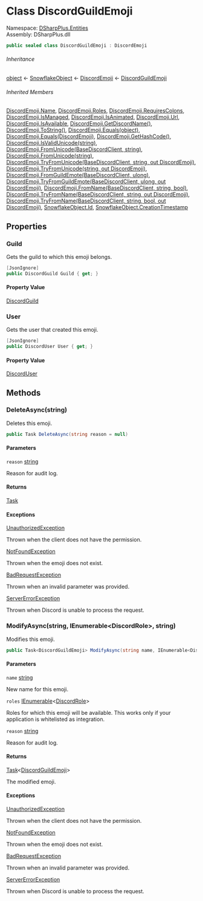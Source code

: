 # Class DiscordGuildEmoji

Namespace: [DSharpPlus.Entities](DSharpPlus.Entities.md)  
Assembly: DSharpPlus.dll

```csharp
public sealed class DiscordGuildEmoji : DiscordEmoji
```

###### Inheritance

[object](https://learn.microsoft.com/dotnet/api/system.object) ← 
[SnowflakeObject](DSharpPlus.Entities.SnowflakeObject.md) ← 
[DiscordEmoji](DSharpPlus.Entities.DiscordEmoji.md) ← 
[DiscordGuildEmoji](DSharpPlus.Entities.DiscordGuildEmoji.md)

###### Inherited Members

[DiscordEmoji.Name](DSharpPlus.Entities.DiscordEmoji.md\#DSharpPlus\_Entities\_DiscordEmoji\_Name), 
[DiscordEmoji.Roles](DSharpPlus.Entities.DiscordEmoji.md\#DSharpPlus\_Entities\_DiscordEmoji\_Roles), 
[DiscordEmoji.RequiresColons](DSharpPlus.Entities.DiscordEmoji.md\#DSharpPlus\_Entities\_DiscordEmoji\_RequiresColons), 
[DiscordEmoji.IsManaged](DSharpPlus.Entities.DiscordEmoji.md\#DSharpPlus\_Entities\_DiscordEmoji\_IsManaged), 
[DiscordEmoji.IsAnimated](DSharpPlus.Entities.DiscordEmoji.md\#DSharpPlus\_Entities\_DiscordEmoji\_IsAnimated), 
[DiscordEmoji.Url](DSharpPlus.Entities.DiscordEmoji.md\#DSharpPlus\_Entities\_DiscordEmoji\_Url), 
[DiscordEmoji.IsAvailable](DSharpPlus.Entities.DiscordEmoji.md\#DSharpPlus\_Entities\_DiscordEmoji\_IsAvailable), 
[DiscordEmoji.GetDiscordName\(\)](DSharpPlus.Entities.DiscordEmoji.md\#DSharpPlus\_Entities\_DiscordEmoji\_GetDiscordName), 
[DiscordEmoji.ToString\(\)](DSharpPlus.Entities.DiscordEmoji.md\#DSharpPlus\_Entities\_DiscordEmoji\_ToString), 
[DiscordEmoji.Equals\(object\)](DSharpPlus.Entities.DiscordEmoji.md\#DSharpPlus\_Entities\_DiscordEmoji\_Equals\_System\_Object\_), 
[DiscordEmoji.Equals\(DiscordEmoji\)](DSharpPlus.Entities.DiscordEmoji.md\#DSharpPlus\_Entities\_DiscordEmoji\_Equals\_DSharpPlus\_Entities\_DiscordEmoji\_), 
[DiscordEmoji.GetHashCode\(\)](DSharpPlus.Entities.DiscordEmoji.md\#DSharpPlus\_Entities\_DiscordEmoji\_GetHashCode), 
[DiscordEmoji.IsValidUnicode\(string\)](DSharpPlus.Entities.DiscordEmoji.md\#DSharpPlus\_Entities\_DiscordEmoji\_IsValidUnicode\_System\_String\_), 
[DiscordEmoji.FromUnicode\(BaseDiscordClient, string\)](DSharpPlus.Entities.DiscordEmoji.md\#DSharpPlus\_Entities\_DiscordEmoji\_FromUnicode\_DSharpPlus\_BaseDiscordClient\_System\_String\_), 
[DiscordEmoji.FromUnicode\(string\)](DSharpPlus.Entities.DiscordEmoji.md\#DSharpPlus\_Entities\_DiscordEmoji\_FromUnicode\_System\_String\_), 
[DiscordEmoji.TryFromUnicode\(BaseDiscordClient, string, out DiscordEmoji\)](DSharpPlus.Entities.DiscordEmoji.md\#DSharpPlus\_Entities\_DiscordEmoji\_TryFromUnicode\_DSharpPlus\_BaseDiscordClient\_System\_String\_DSharpPlus\_Entities\_DiscordEmoji\_\_), 
[DiscordEmoji.TryFromUnicode\(string, out DiscordEmoji\)](DSharpPlus.Entities.DiscordEmoji.md\#DSharpPlus\_Entities\_DiscordEmoji\_TryFromUnicode\_System\_String\_DSharpPlus\_Entities\_DiscordEmoji\_\_), 
[DiscordEmoji.FromGuildEmote\(BaseDiscordClient, ulong\)](DSharpPlus.Entities.DiscordEmoji.md\#DSharpPlus\_Entities\_DiscordEmoji\_FromGuildEmote\_DSharpPlus\_BaseDiscordClient\_System\_UInt64\_), 
[DiscordEmoji.TryFromGuildEmote\(BaseDiscordClient, ulong, out DiscordEmoji\)](DSharpPlus.Entities.DiscordEmoji.md\#DSharpPlus\_Entities\_DiscordEmoji\_TryFromGuildEmote\_DSharpPlus\_BaseDiscordClient\_System\_UInt64\_DSharpPlus\_Entities\_DiscordEmoji\_\_), 
[DiscordEmoji.FromName\(BaseDiscordClient, string, bool\)](DSharpPlus.Entities.DiscordEmoji.md\#DSharpPlus\_Entities\_DiscordEmoji\_FromName\_DSharpPlus\_BaseDiscordClient\_System\_String\_System\_Boolean\_), 
[DiscordEmoji.TryFromName\(BaseDiscordClient, string, out DiscordEmoji\)](DSharpPlus.Entities.DiscordEmoji.md\#DSharpPlus\_Entities\_DiscordEmoji\_TryFromName\_DSharpPlus\_BaseDiscordClient\_System\_String\_DSharpPlus\_Entities\_DiscordEmoji\_\_), 
[DiscordEmoji.TryFromName\(BaseDiscordClient, string, bool, out DiscordEmoji\)](DSharpPlus.Entities.DiscordEmoji.md\#DSharpPlus\_Entities\_DiscordEmoji\_TryFromName\_DSharpPlus\_BaseDiscordClient\_System\_String\_System\_Boolean\_DSharpPlus\_Entities\_DiscordEmoji\_\_), 
[SnowflakeObject.Id](DSharpPlus.Entities.SnowflakeObject.md\#DSharpPlus\_Entities\_SnowflakeObject\_Id), 
[SnowflakeObject.CreationTimestamp](DSharpPlus.Entities.SnowflakeObject.md\#DSharpPlus\_Entities\_SnowflakeObject\_CreationTimestamp)

## Properties

### <a id="DSharpPlus_Entities_DiscordGuildEmoji_Guild"></a>Guild

Gets the guild to which this emoji belongs.

```csharp
[JsonIgnore]
public DiscordGuild Guild { get; }
```

#### Property Value

[DiscordGuild](DSharpPlus.Entities.DiscordGuild.md)

### <a id="DSharpPlus_Entities_DiscordGuildEmoji_User"></a>User

Gets the user that created this emoji.

```csharp
[JsonIgnore]
public DiscordUser User { get; }
```

#### Property Value

[DiscordUser](DSharpPlus.Entities.DiscordUser.md)

## Methods

### <a id="DSharpPlus_Entities_DiscordGuildEmoji_DeleteAsync_System_String_"></a>DeleteAsync\(string\)

Deletes this emoji.

```csharp
public Task DeleteAsync(string reason = null)
```

#### Parameters

`reason` [string](https://learn.microsoft.com/dotnet/api/system.string)

Reason for audit log.

#### Returns

[Task](https://learn.microsoft.com/dotnet/api/system.threading.tasks.task)

#### Exceptions

[UnauthorizedException](DSharpPlus.Exceptions.UnauthorizedException.md)

Thrown when the client does not have the <xref href="DSharpPlus.Permissions.ManageEmojis" data-throw-if-not-resolved="false"></xref> permission.

[NotFoundException](DSharpPlus.Exceptions.NotFoundException.md)

Thrown when the emoji does not exist.

[BadRequestException](DSharpPlus.Exceptions.BadRequestException.md)

Thrown when an invalid parameter was provided.

[ServerErrorException](DSharpPlus.Exceptions.ServerErrorException.md)

Thrown when Discord is unable to process the request.

### <a id="DSharpPlus_Entities_DiscordGuildEmoji_ModifyAsync_System_String_System_Collections_Generic_IEnumerable_DSharpPlus_Entities_DiscordRole__System_String_"></a>ModifyAsync\(string, IEnumerable<DiscordRole\>, string\)

Modifies this emoji.

```csharp
public Task<DiscordGuildEmoji> ModifyAsync(string name, IEnumerable<DiscordRole> roles = null, string reason = null)
```

#### Parameters

`name` [string](https://learn.microsoft.com/dotnet/api/system.string)

New name for this emoji.

`roles` [IEnumerable](https://learn.microsoft.com/dotnet/api/system.collections.generic.ienumerable\-1)<[DiscordRole](DSharpPlus.Entities.DiscordRole.md)\>

Roles for which this emoji will be available. This works only if your application is whitelisted as integration.

`reason` [string](https://learn.microsoft.com/dotnet/api/system.string)

Reason for audit log.

#### Returns

[Task](https://learn.microsoft.com/dotnet/api/system.threading.tasks.task\-1)<[DiscordGuildEmoji](DSharpPlus.Entities.DiscordGuildEmoji.md)\>

The modified emoji.

#### Exceptions

[UnauthorizedException](DSharpPlus.Exceptions.UnauthorizedException.md)

Thrown when the client does not have the <xref href="DSharpPlus.Permissions.ManageEmojis" data-throw-if-not-resolved="false"></xref> permission.

[NotFoundException](DSharpPlus.Exceptions.NotFoundException.md)

Thrown when the emoji does not exist.

[BadRequestException](DSharpPlus.Exceptions.BadRequestException.md)

Thrown when an invalid parameter was provided.

[ServerErrorException](DSharpPlus.Exceptions.ServerErrorException.md)

Thrown when Discord is unable to process the request.

